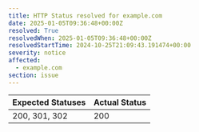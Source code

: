 ```yaml
---
title: HTTP Status resolved for example.com
date: 2025-01-05T09:36:48+00:00Z
resolved: True
resolvedWhen: 2025-01-05T09:36:48+00:00Z
resolvedStartTime: 2024-10-25T21:09:43.191474+00:00
severity: notice
affected:
  - example.com
section: issue
---
```


| Expected Statuses | Actual Status  |
|-------------------|----------------|
| 200, 301, 302 | 200 |
